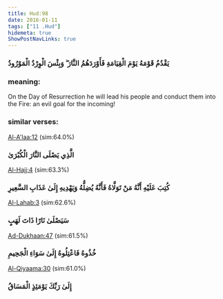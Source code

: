 ```yaml
---
title: Hud:98
date: 2016-01-11
tags: ["11 .Hud"]
hidemeta: true 
ShowPostNavLinks: true 
---
```

### يَقْدُمُ قَوْمَهُ يَوْمَ الْقِيَامَةِ فَأَوْرَدَهُمُ النَّارَ ۖ وَبِئْسَ الْوِرْدُ الْمَوْرُودُ
### meaning: 
On the Day of Resurrection he will lead his people and conduct them into the Fire: an evil goal for the incoming!
### similar verses: 

[Al-A'laa:12](/87/12) (sim:64.0%)

### الَّذِي يَصْلَى النَّارَ الْكُبْرَىٰ

[Al-Hajj:4](/22/4) (sim:63.3%)

### كُتِبَ عَلَيْهِ أَنَّهُ مَنْ تَوَلَّاهُ فَأَنَّهُ يُضِلُّهُ وَيَهْدِيهِ إِلَىٰ عَذَابِ السَّعِيرِ

[Al-Lahab:3](/111/3) (sim:62.6%)

### سَيَصْلَىٰ نَارًا ذَاتَ لَهَبٍ

[Ad-Dukhaan:47](/44/47) (sim:61.5%)

### خُذُوهُ فَاعْتِلُوهُ إِلَىٰ سَوَاءِ الْجَحِيمِ

[Al-Qiyaama:30](/75/30) (sim:61.0%)

### إِلَىٰ رَبِّكَ يَوْمَئِذٍ الْمَسَاقُ
